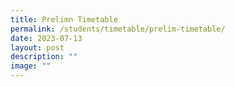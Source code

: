 ```yaml
---
title: Prelimn Timetable
permalink: /students/timetable/prelim-timetable/
date: 2023-07-13
layout: post
description: ""
image: ""
---
```

